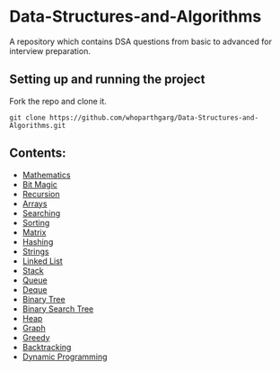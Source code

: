 # Data-Structures-and-Algorithms
A repository which contains DSA questions from basic to advanced for interview preparation.

## Setting up and running the project
Fork the repo and clone it.
```
git clone https://github.com/whoparthgarg/Data-Structures-and-Algorithms.git
```

## Contents:
* [Mathematics](https://github.com/whoparthgarg/Data-Structures-and-Algorithms/tree/main/01.%20Mathematics)
* [Bit Magic](https://github.com/whoparthgarg/Data-Structures-and-Algorithms/tree/main/02.%20Bit%20Manipulation)
* [Recursion](https://github.com/whoparthgarg/Data-Structures-and-Algorithms/tree/main/03.%20Recursion)	
* [Arrays](https://github.com/whoparthgarg/Data-Structures-and-Algorithms/tree/main/04.%20Arrays)  	
* [Searching](https://github.com/whoparthgarg/Data-Structures-and-Algorithms/tree/main/05.%20Searching)     	
* [Sorting](https://github.com/whoparthgarg/Data-Structures-and-Algorithms/tree/main/06.%20Sorting)     	
* [Matrix](https://github.com/whoparthgarg/Data-Structures-and-Algorithms/tree/main/07.%20Matrix)     	
* [Hashing](https://github.com/whoparthgarg/Data-Structures-and-Algorithms/tree/main/08.%20Hashing)     	
* [Strings](https://github.com/whoparthgarg/Data-Structures-and-Algorithms/tree/main/09.%20Strings)	     	
* [Linked List](https://github.com/whoparthgarg/Data-Structures-and-Algorithms/tree/main/10.%20Linked%20List)     	
* [Stack](https://github.com/whoparthgarg/Data-Structures-and-Algorithms/tree/main/11.%20Stacks)	  	
* [Queue](https://github.com/whoparthgarg/Data-Structures-and-Algorithms/tree/main/12.%20Queue)	     	
* [Deque](https://github.com/whoparthgarg/Data-Structures-and-Algorithms/tree/main/13.%20Deque)	     	
* [Binary Tree](https://github.com/whoparthgarg/Data-Structures-and-Algorithms/tree/main/14.%20Binary%20Tree)	    	
* [Binary Search Tree](https://github.com/whoparthgarg/Data-Structures-and-Algorithms/tree/main/15.%20Binary%20Search%20Tree)     	
* [Heap](https://github.com/whoparthgarg/Data-Structures-and-Algorithms/tree/main/16.%20Heaps)
* [Graph](https://github.com/whoparthgarg/Data-Structures-and-Algorithms/tree/main/17.%20Graphs)	    	
* [Greedy](https://github.com/whoparthgarg/Data-Structures-and-Algorithms/tree/main/18.%20Greedy%20Algorithms)     	
* [Backtracking](https://github.com/whoparthgarg/Data-Structures-and-Algorithms/tree/main/19.%20Backtracking)     	
* [Dynamic Programming](https://github.com/whoparthgarg/Data-Structures-and-Algorithms/tree/main/20.%20Dynamic%20Programming)     	
